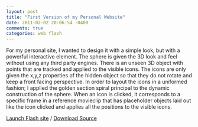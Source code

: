 ```yaml
---
layout: post
title: "First Version of my Personal Website"
date: 2011-02-02 20:06:54 -0400
comments: true
categories: web flash
---
```


For my personal site, I wanted to design it with a simple look, but with a powerful interactive element. The sphere is given the 3D look and feel without using any third party engines. There is an unseen 3D object with points that are tracked and applied to the visible icons. The icons are only given the x,y,z properties of the hidden object so that they do not rotate and keep a front facing perspective. In order to layout the icons in a uniformed fashion; I applied the golden section spiral principal to the dynamic construction of the sphere. When an icon is clicked, it corresponds to a specific frame in a reference movieclip that has placeholder objects laid out like the icon clicked and applies all the positions to the visible icons.

[Launch Flash site](http://v2.wernull.com/kjw) / [Download Source](http://v2.wernull.com/kjw/projects/kylejwernerHomepage.zip)
